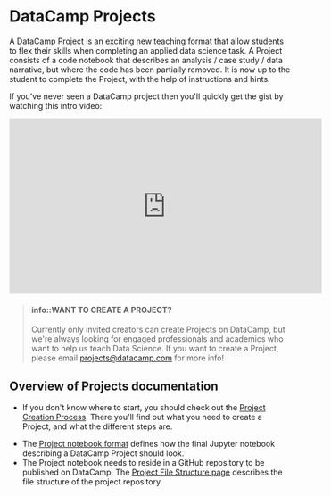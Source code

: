 DataCamp Projects
=======================

A DataCamp Project is an exciting new teaching format that allow students to flex their skills when completing an applied data science task. A Project consists of a code notebook that describes an analysis / case study / data narrative, but where the code has been partially removed. It is now up to the student to complete the Project, with the help of instructions and hints.

If you've never seen a DataCamp project then you'll quickly get the gist by watching this intro video:

<center><iframe width="560" height="315" src="https://www.youtube.com/embed/HpVDKV2KALw" frameborder="0" allow="autoplay; encrypted-media" allowfullscreen></iframe></center>

> #### info::WANT TO CREATE A PROJECT? 
> Currently only invited creators can create Projects on DataCamp, but we're always looking for engaged professionals and academics who want to help us teach Data Science. If you want to create a Project, please email [projects@datacamp.com](mailto:projects@datacamp.com) for more info!


Overview of Projects documentation
------------------------------------------

- If you don't know where to start, you should check out the [Project Creation Process](projects-process.md). There you'll find out what you need to create a Project, and what the different steps are.
<!-- - DataCamp Projects are authored as Jupyter notebooks and the first step is to create the analysis / case study / data narrative the Project is centered around. To do this you need to know about the [Narrative notebook format](projects-narrative-format.md). -->
- The [Project notebook format](projects-format.md) defines how the final Jupyter notebook describing a DataCamp Project should look.
- The Project notebook needs to reside in a GitHub repository to be published on DataCamp. The [Project File Structure page](projects-repo-structure.md) describes the file structure of the project repository.




